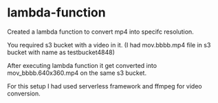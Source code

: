 # lambda-function
Created a lambda function to convert mp4 into specifc resolution.

You required s3 bucket with a video in it.
(I had mov.bbbb.mp4 file in s3 bucket with name as testbucket4848)

After executing lambda function it get converted into mov_bbbb.640x360.mp4 on the same s3 bucket.

For this setup I had used serverless framework and ffmpeg for video conversion.
